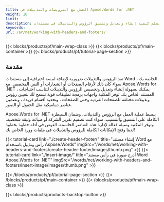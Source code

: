 ```yaml
---
title: العمل مع الترويسات والتذييلات في Apose.Words for .NET 
weight: 10
limit:
description: تعلم كيفية إنشاء وتعديل وتنسيق الرؤوس والتذييلات في مستندات Word باستخدام Apose.Words for .NET. دليل خطوة بخطوة للتخصيص السلس.
keywords:
url: /ar/net/working-with-headers-and-footers/
---
```

{{< blocks/products/pf/main-wrap-class >}}
{{< blocks/products/pf/main-container >}}
{{< blocks/products/pf/tutorial-page-section >}}

## مقدمة
  
تعد الرؤوس والتذييلات ضرورية لإضافة لمسة احترافية إلى مستندات Word الخاصة بك ، سواء كان ذلك لأرقام الصفحات أو الشعارات أو النص المخصص. مع Apose.Words for .NET ، يمكنك بسهولة إنشاء وتعديل وتخصيص الرؤوس والتذييلات لتناسب احتياجات المستند الخاص بك. توفر المكتبة واجهات برمجة تطبيقات قوية تسمح لك بتعيين رؤوس وتذييلات مختلفة للصفحات الفردية وحتى الصفحات ، وتحديد أقسام فريدة ، وتضمين عناصر ديناميكية مثل الحقول أو الصور.  

Apose.Words for .NET يبسط عملية العمل مع الرؤوس والتذييلات، وضمان السيطرة الكاملة على التنسيق والتنسيب. سواء كنت تصميم تقرير الشركة أو صياغة وثيقة شخصية، وتوفر المكتبة وسيلة فعالة لإدارة هذه العناصر الحاسمة. الغوص في أدلة خطوة بخطوة لدينا وفتح الإمكانات الكاملة للرؤوس والتذييلات في ملفات وورد الخاص بك!  

{{< tutorial-card link="./create-header-footer/" title="إنشاء مستند Word مع رأس وتذييل باستخدام Aspose.Words" imgSrc="/words/net/working-with-headers-and-footers/create-header-footer/images/thumb.png" >}}
{{< tutorial-card link="./insert-image/" title="أدرج صورة في رأس مستند Word Apose.Words for .NET" imgSrc="/words/net/working-with-headers-and-footers/insert-image/images/thumb.png" >}}

{{< /blocks/products/pf/tutorial-page-section >}}
{{< /blocks/products/pf/main-container >}}
{{< /blocks/products/pf/main-wrap-class >}}

{{< blocks/products/products-backtop-button >}}
